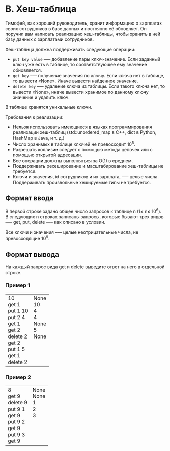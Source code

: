 # B. Хеш-таблица

Тимофей, как хороший руководитель, хранит информацию о зарплатах своих сотрудников в базе данных и постоянно её обновляет. Он поручил вам написать реализацию хеш-таблицы, чтобы хранить в ней базу данных с зарплатами сотрудников.

Хеш-таблица должна поддерживать следующие операции:

-   `put key value` —– добавление пары ключ-значение. Если заданный ключ уже есть в таблице, то соответствующее ему значение обновляется.
-   `get key` –— получение значения по ключу. Если ключа нет в таблице, то вывести «None». Иначе вывести найденное значение.
-   `delete key` –— удаление ключа из таблицы. Если такого ключа нет, то вывести «None», иначе вывести хранимое по данному ключу значение и удалить ключ.

В таблице хранятся уникальные ключи.

Требования к реализации:

-   Нельзя использовать имеющиеся в языках программирования реализации хеш-таблиц (std::unordered_map в С++, dict в Python, HashMap в Java, и т. д.)
-   Число хранимых в таблице ключей не превосходит 10<sup>5</sup>.
-   Разрешать коллизии следует с помощью метода цепочек или с помощью открытой адресации.
-   Все операции должны выполняться за O(1) в среднем.
-   Поддерживать рехеширование и масштабирование хеш-таблицы не требуется.
-   Ключи и значения, id сотрудников и их зарплата, —– целые числа. Поддерживать произвольные хешируемые типы не требуется.

## Формат ввода

В первой строке задано общее число запросов к таблице n (1≤ n≤ 10<sup>6</sup>).<br>
В следующих n строках записаны запросы, которые бывают трех видов –— get, put, delete —– как описано в условии.

Все ключи и значения –— целые неотрицательные числа, не превосходящие 10<sup>9</sup>.

## Формат вывода

На каждый запрос вида get и delete выведите ответ на него в отдельной строке.

### Пример 1

<table><tr>
<td>
10<br>
get 1<br>
put 1 10<br>
put 2 4<br>
get 1<br>
get 2<br>
delete 2<br>
get 2<br>
put 1 5<br>
get 1<br>
delete 2
</td>
<td>
None<br>
10<br>
4<br>
4<br>
None<br>
5<br>
None<br>
<br>
<br>
<br>
<br>
</td>
</tr></table>

### Пример 2

<table><tr>
<td>
8<br>
get 9<br>
delete 9<br>
put 9 1<br>
get 9<br>
put 9 2<br>
get 9<br>
put 9 3<br>
get 9
</td>
<td>
None<br>
None<br>
1<br>
2<br>
3<br>
<br>
<br>
<br>
<br>
</td>
</tr></table>
